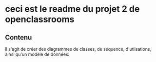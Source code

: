 # ceci est le readme du projet 2 de openclassrooms

## Contenu

il s'agit de créer des diagrammes de classes, de séquence, d'utilsations, ainsi qu'un modèle de données.

